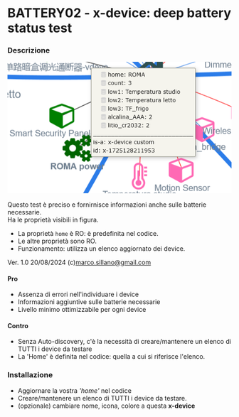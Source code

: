 # BATTERY02 - x-device: deep battery status test

### Descrizione
![](https://github.com/msillano/IoTwebUI/blob/main/pics/battery02.png?raw=true)

Questo test è preciso e fornirnisce informazioni anche sulle batterie necessarie.<br>
Ha le proprietà visibili in figura.
- La proprietà `home` è RO: è predefinita nel codice.
- Le altre proprietà sono RO.
- Funzionamento: utilizza un elenco aggiornato dei device.

Ver. 1.0 20/08/2024  (c)marco.sillano@gmail.com 

#### Pro
- Assenza di errori nell'individuare i device
- Informazioni aggiuntive sulle batterie necessarie
- Livello minimo ottimizzabile per ogni device

#### Contro
- Senza Auto-discovery, c'è la necessità di creare/mantenere un elenco di TUTTI i device da testare
- La 'Home' è definita nel codice: quella a cui si riferisce l'elenco.

### Installazione
- Aggiornare la vostra _'home'_ nel codice
- Creare/mantenere un elenco di TUTTI i device da testare.
- (opzionale) cambiare nome, icona, colore a questa **x-device**

